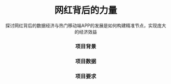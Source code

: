
<h1 align="center">网红背后的力量</h1>

<div align="center">

探讨网红背后的数据经济与热门移动端APP的发展是如何构建精准节点，实现庞大的经济效益

### 项目背景

### 项目数据

### 项目要求
